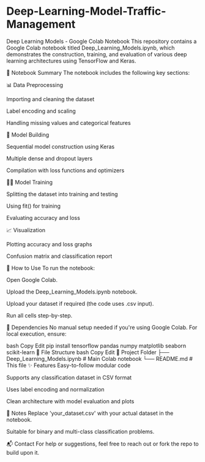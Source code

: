 # Deep-Learning-Model-Traffic-Management

Deep Learning Models - Google Colab Notebook
This repository contains a Google Colab notebook titled Deep_Learning_Models.ipynb, which demonstrates the construction, training, and evaluation of various deep learning architectures using TensorFlow and Keras.

📘 Notebook Summary
The notebook includes the following key sections:

📊 Data Preprocessing

Importing and cleaning the dataset

Label encoding and scaling

Handling missing values and categorical features

🧠 Model Building

Sequential model construction using Keras

Multiple dense and dropout layers

Compilation with loss functions and optimizers

🏋️‍♂️ Model Training

Splitting the dataset into training and testing

Using fit() for training

Evaluating accuracy and loss

📈 Visualization

Plotting accuracy and loss graphs

Confusion matrix and classification report

🚀 How to Use
To run the notebook:

Open Google Colab.

Upload the Deep_Learning_Models.ipynb notebook.

Upload your dataset if required (the code uses .csv input).

Run all cells step-by-step.

🧰 Dependencies
No manual setup needed if you're using Google Colab. For local execution, ensure:

bash
Copy
Edit
pip install tensorflow pandas numpy matplotlib seaborn scikit-learn
📂 File Structure
bash
Copy
Edit
📁 Project Folder
├── Deep_Learning_Models.ipynb   # Main Colab notebook
└── README.md                    # This file
✨ Features
Easy-to-follow modular code

Supports any classification dataset in CSV format

Uses label encoding and normalization

Clean architecture with model evaluation and plots

📌 Notes
Replace 'your_dataset.csv' with your actual dataset in the notebook.

Suitable for binary and multi-class classification problems.

📬 Contact
For help or suggestions, feel free to reach out or fork the repo to build upon it.

